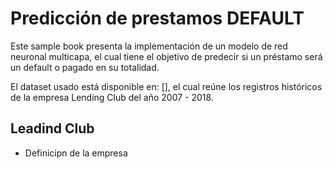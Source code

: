# Predicción de prestamos DEFAULT

Este sample book presenta la implementación de un modelo de red neuronal multicapa, el cual tiene el objetivo de predecir si un préstamo será un default o pagado en su totalidad. 

El dataset usado está disponible en: [], el cual reúne los registros históricos de la empresa Lending Club del año 2007 - 2018. 


## **Leadind Club**

* Definicipn de la empresa

```{tableofcontents}
```
